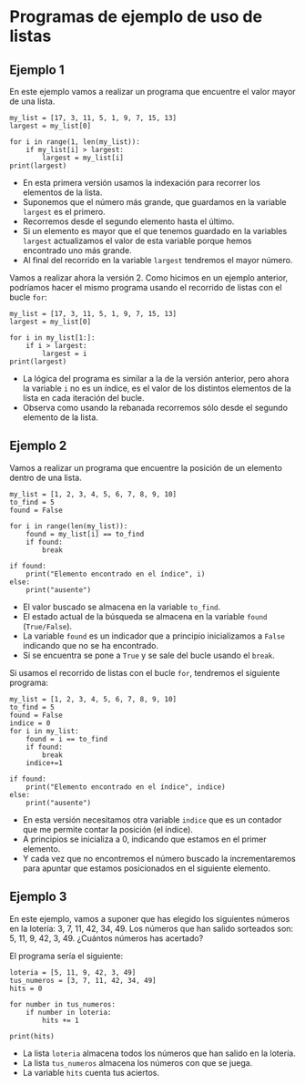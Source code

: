 # Programas de ejemplo de uso de listas

## Ejemplo 1

En este ejemplo vamos a realizar un programa que encuentre el valor mayor de una lista.

```
my_list = [17, 3, 11, 5, 1, 9, 7, 15, 13]
largest = my_list[0]

for i in range(1, len(my_list)):
    if my_list[i] > largest:
        largest = my_list[i]
print(largest)
```

* En esta primera versión usamos la indexación para recorrer los elementos de la lista.
* Suponemos que el número más grande, que guardamos en la variable `largest` es el primero.
* Recorremos desde el segundo elemento hasta el último.
* Si un elemento es mayor que el que tenemos guardado en la variables `largest` actualizamos el valor de esta variable porque hemos encontrado uno más grande.
* Al final del recorrido en la variable `largest` tendremos el mayor número.

Vamos a realizar ahora la versión 2. Como hicimos en un ejemplo anterior, podríamos hacer el mismo programa usando el recorrido de listas con el bucle `for`:

```
my_list = [17, 3, 11, 5, 1, 9, 7, 15, 13]
largest = my_list[0]

for i in my_list[1:]:
    if i > largest:
        largest = i
print(largest)
```

* La lógica del programa es similar a la de la versión anterior, pero ahora la variable `i` no es un índice, es el valor de los distintos elementos de la lista en cada iteración del bucle.
* Observa como usando la rebanada recorremos sólo desde el segundo elemento de la lista.

## Ejemplo 2

Vamos a realizar un programa que encuentre la posición de un elemento dentro de una lista. 

```
my_list = [1, 2, 3, 4, 5, 6, 7, 8, 9, 10]
to_find = 5
found = False

for i in range(len(my_list)):
    found = my_list[i] == to_find
    if found:
        break

if found:
    print("Elemento encontrado en el índice", i)
else:
    print("ausente")
```

* El valor buscado se almacena en la variable `to_find`.
* El estado actual de la búsqueda se almacena en la variable `found` (`True/False`). 
* La variable `found` es un indicador que a principio inicializamos a `False` indicando que no se ha encontrado. 
* Si se encuentra se pone a `True` y se sale del bucle usando el `break`.

Si usamos el recorrido de listas con el bucle `for`, tendremos el siguiente programa:

```
my_list = [1, 2, 3, 4, 5, 6, 7, 8, 9, 10]
to_find = 5
found = False
indice = 0
for i in my_list:
    found = i == to_find
    if found:
        break
    indice+=1

if found:
    print("Elemento encontrado en el índice", indice)
else:
    print("ausente")
```

* En esta versión necesitamos otra variable `indice` que es un contador que me permite contar la posición (el índice).
* A principios se inicializa a 0, indicando que estamos en el primer elemento.
* Y cada vez que no encontremos el número buscado la incrementaremos para apuntar que estamos posicionados en el siguiente elemento.

## Ejemplo 3

En este ejemplo, vamos a suponer que has elegido los siguientes números en la lotería: 3, 7, 11, 42, 34, 49. Los números que han salido sorteados son: 5, 11, 9, 42, 3, 49. ¿Cuántos números has acertado?

El programa sería el siguiente:

```
loteria = [5, 11, 9, 42, 3, 49]
tus_numeros = [3, 7, 11, 42, 34, 49]
hits = 0

for number in tus_numeros:
    if number in loteria:
        hits += 1

print(hits)
```

* La lista `loteria` almacena todos los números que han salido en la lotería.
* La lista `tus_numeros` almacena los números con que se juega.
* La variable `hits` cuenta tus aciertos.

